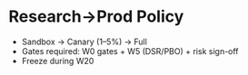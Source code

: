 ﻿# Research→Prod Policy
- Sandbox → Canary (1–5%) → Full
- Gates required: W0 gates + W5 (DSR/PBO) + risk sign-off
- Freeze during W20
